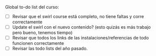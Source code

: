 Global to-do list del curso:

- [ ] Revisar que el swirl course está completo, no tiene faltas y corre correctamente
- [ ] Update el swirl con el nuevo contenido? (esto quizás es más trabajo pero bueno, tenemos tiempo)
- [ ] Revisar que todos los links de las instalaciones/referencias de todo funcionen correctamente
- [ ] Revisar las todo lists del año pasado.
